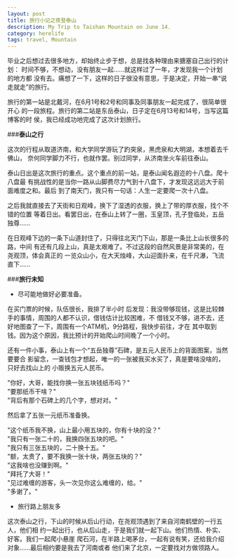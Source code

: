```yaml
---
layout: post
title: 旅行小记之夜登泰山
description: My Trip to Taishan Mountain on June 14.
category: herelife
tags: travel, Mountain
---
```


毕业之后想过去很多地方，却始终止步于想，总是找各种理由来搪塞自己出行的计划：
时间不够，不想动，没有朋友一起......就这样过了一年，才发现我一个计划的地方都
没有去。痛想了一下，这样的日子很没有意思，于是决定，开始一串“说走就走”的旅行。

旅行的第一站是北戴河，在6月1号和2号和同事及同事朋友一起完成了，很简单很开心
的一段旅程。旅行的第二站是东岳泰山，日子定在6月13号和14号，当写这篇博客的时
侯，我已经成功地完成了这次计划旅行。

###**泰山之行**

这次的行程从取道济南，和大学同学游玩了趵突泉，黑虎泉和大明湖，本想着去千佛山，
奈何同学脚力不行，也就作罢。别过同学，从济南坐火车前往泰山。

泰山日出是这次旅行的重点。这个重点的前一站，是泰山闻名遐迩的十八盘。爬十八盘最
有挑战性的是当你一路从山脚费尽力气到十八盘下，才发现这远远大于前面难度之和。最后
到了南天门，我只有一句话：人生一定要爬一次十八盘。

之后我就直接去了天街和日观峰，换下了湿透的衣服，换上了带的厚衣服，找个不错的位置
等着日出。看罢日出，在泰山上转了一圈，玉皇顶，孔子登临处，五岳独尊......

在日观峰下边的一条下山道封住了，只得往北天门下山，那是一条比上山长很多的路，中间
有还有几段上山，真是太艰难了。不过这段的自然风景是非常美的，在尧观顶，体会真正的
一览众山小，在大天烛峰，大山迎面扑来，在千尺瀑，飞流直下......

###**旅行未知**

 - 尽可能地做好必要准备。

在买门票的时候，队伍很长，我排了半小时
后发现：我没带够现钱，这是比较棘手的事情，周围的人都不认识，借钱估计比较困难，不
借钱又不够，进不去，还好地图查了一下，周围有一个ATM机，9分路程，我快步前往，才在
其中取到钱。因为这个原因，我比预计的开始爬山时间晚了一个小时。

还有一件小事，泰山上有一个“五岳独尊”石碑，是五元人民币上的背面图案，当然要要合
影留念，一查钱包才想起，唯一的一张被我买水买了，真是要啥没啥的，只好去找山上的
小贩换五元人民币。

 "你好，大哥，能找你换一张五块钱纸币吗？"  
 "要那纸币干啥？"  
 "背后有那个石碑上的几个字，想对对。"  

然后拿了五张一元纸币准备换。

 "这个纸币我不换，山上最小用五块的，你有十块的没？"  
 "我只有一张二十的，我换四张五块的吧。"  
 "我只有三张五块的，二十换十五。"  
 "额，太贵了，要不我换一张十块，两张五块的？"  
 "这我啥也没赚到啊。"  
 "拜托了大哥！"  
 "见过难缠的游客，头一次见你这么难缠的，给。"  
 "多谢了。"  

 - 旅行路上朋友多

这次泰山之行，下山的时候从后山行动，在尧观顶遇到了来自河南鹤壁的一行五人，他们相
约一起出行，也从后山走，于是我们就一起下山。他们热情、朴实、好客。我们一起爬小悬崖
爬石河，在半路上喝茅台，一起有说有笑，还给我介绍对象......最后相约要是我去了河南或者
他们来了北京，一定要找对方做领路人。

